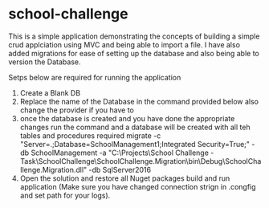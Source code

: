 # school-challenge
This is a simple application demonstrating the concepts of building a simple crud applciation using MVC and being able to import a file.
I have also added migrations for ease of setting up the database and also being able to version the Database.

Setps below are required for running the application
1. Create a Blank DB
2. Replace the name of the Database in the command provided below also change the provider if you have to 
3. once the database is created and you have done the appropriate changes run the command and a database will be created with all teh tables and procedures required
migrate -c "Server=.;Database=SchoolManagement1;Integrated Security=True;" -db SchoolManagement -a "C:\Projects\School Challenge - Task\SchoolChallenge\SchoolChallenge.Migration\bin\Debug\SchoolChallenge.Migration.dll" -db SqlServer2016
4. Open the solution and restore all Nuget packages build and run application (Make sure you have changed connection strign in .congfig and set path for your logs).

